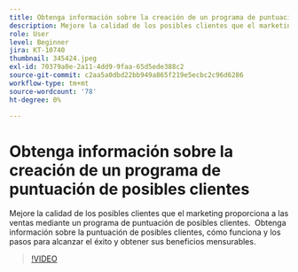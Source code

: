 ```yaml
---
title: Obtenga información sobre la creación de un programa de puntuación de posibles clientes
description: Mejore la calidad de los posibles clientes que el marketing proporciona a las ventas mediante un programa de puntuación de posibles clientes.  Obtenga información sobre la puntuación de posibles clientes, cómo funciona y los pasos para alcanzar el éxito y obtener sus beneficios mensurables.
role: User
level: Beginner
jira: KT-10740
thumbnail: 345424.jpeg
exl-id: 70379a0e-2a11-4dd9-9faa-65d5ede388c2
source-git-commit: c2aa5a0dbd22bb949a865f219e5ecbc2c96d6286
workflow-type: tm+mt
source-wordcount: '78'
ht-degree: 0%

---
```


# Obtenga información sobre la creación de un programa de puntuación de posibles clientes

Mejore la calidad de los posibles clientes que el marketing proporciona a las ventas mediante un programa de puntuación de posibles clientes.  Obtenga información sobre la puntuación de posibles clientes, cómo funciona y los pasos para alcanzar el éxito y obtener sus beneficios mensurables.

>[!VIDEO](https://video.tv.adobe.com/v/345424/?quality=12&learn=on)
